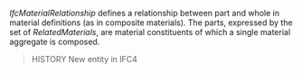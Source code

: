 ﻿_IfcMaterialRelationship_ defines a relationship between part and whole in material definitions (as in composite materials). The parts, expressed by the set of _RelatedMaterials_, are material constituents of which a single material aggregate is composed.

> HISTORY New entity in IFC4